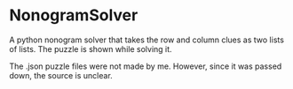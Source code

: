 # NonogramSolver
A python nonogram solver that takes the row and column clues as two lists of lists. The puzzle is shown while solving it.

The .json puzzle files were not made by me. However, since it was passed down, the source is unclear.
